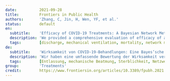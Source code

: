 ```yaml
---
date:          2021-09-28
title:         Frontiers in Public Health
authors:       'Zhang, C, Jin, H, Wen, YF, et al.'
status:        default
en:
  subtitle:    'Efficacy of COVID-19 Treatments: A Bayesian Network Meta-Analysis of Randomized Controlled Trials'
  description: 'We provided a comprehensive evaluation of efficacy of available treatments for coronavirus disease 2019 (COVID-19). We searched for candidate COVID-19 studies in WHO COVID-19 Global Research Database up to August 19, 2021. Randomized controlled trials for suspected or confirmed COVID-19 patients published on peer-reviewed journals were included, regardless of demographic characteristics. Outcome measures included mortality, mechanical ventilation, hospital discharge and viral clearance. Bayesian network meta-analysis with fixed effects was conducted to estimate the effect sizes using posterior means and 95% equal-tailed credible intervals (CrIs). Odds ratio (OR) was used as the summary measure for treatment effect. Bayesian hierarchical models were used to estimate effect sizes of treatments grouped by the treatment classifications. We identified 222 eligible studies with a total of 102,950 patients. Compared with the standard of care, imatinib, intravenous immunoglobulin and tocilizumab led to lower risk of death; baricitinib plus remdesivir, colchicine, dexamethasone, recombinant human granulocyte colony stimulating factor and tocilizumab indicated lower occurrence of mechanical ventilation; tofacitinib, sarilumab, remdesivir, tocilizumab and baricitinib plus remdesivir increased the hospital discharge rate; convalescent plasma, ivermectin, ivermectin plus doxycycline, hydroxychloroquine, nitazoxanide and proxalutamide resulted in better viral clearance. From the treatment class level, we found that the use of antineoplastic agents was associated with fewer mortality cases, immunostimulants could reduce the risk of mechanical ventilation and immunosuppressants led to higher discharge rates. This network meta-analysis identified superiority of several COVID-19 treatments over the standard of care in terms of mortality, mechanical ventilation, hospital discharge and viral clearance. Tocilizumab showed its superiority compared with SOC on preventing severe outcomes such as death and mechanical ventilation as well as increasing the discharge rate, which might be an appropriate treatment for patients with severe or mild/moderate illness. We also found the clinical efficacy of antineoplastic agents, immunostimulants and immunosuppressants with respect to the endpoints of mortality, mechanical ventilation and discharge, which provides valuable information for the discovery of potential COVID-19 treatments.'
  tags:        [discharge, mechanical ventilation, mortality, network meta-analysis, viral clearance]
de:
  subtitle:    'Wirksamkeit von COVID-19-Behandlungen: Eine Bayes’sche Netzwerk-Meta-Analyse von randomisierten kontrollierten Studien'
  description: 'Wir haben eine umfassende Bewertung der Wirksamkeit verfügbarer Behandlungen für die Coronavirus-Krankheit 2019 (COVID-19) vorgenommen. Wir haben in der WHO COVID-19 Global Research Database bis zum 19. August 2021 nach COVID-19-Kandidatenstudien gesucht. Eingeschlossen wurden randomisierte kontrollierte Studien für Patienten mit Verdacht auf oder mit bestätigter COVID-19-Erkrankung, die in Fachzeitschriften mit Peer-Review veröffentlicht wurden, unabhängig von demografischen Merkmalen. Zu den Ergebnisgrößen gehörten Sterblichkeit, mechanische Beatmung, Krankenhausentlassung und Virusfreiheit. Eine Bayes’sche Netzwerk-Metaanalyse mit festen Effekten wurde durchgeführt, um die Effektgrößen mit Hilfe von posterioren Mittelwerten und 95%-igen gleichschenkligen glaubwürdigen Intervallen (CrI) zu schätzen. Das Odds Ratio (OR) wurde als zusammenfassendes Maß für den Behandlungseffekt verwendet. Bayes’sche hierarchische Modelle wurden verwendet, um die Effektstärken der Behandlungen gruppiert nach den Behandlungsklassifikationen zu schätzen. Wir identifizierten 222 in Frage kommende Studien mit insgesamt 102 950 Patienten. Im Vergleich zur Standardbehandlung führten Imatinib, intravenöses Immunglobulin und Tocilizumab zu einem geringeren Sterberisiko; Baricitinib plus Remdesivir, Colchicin, Dexamethason, rekombinanter humaner Granulozyten-Kolonie-stimulierender Faktor und Tocilizumab zeigten ein geringeres Auftreten von mechanischer Beatmung; Tofacitinib, Sarilumab, Remdesivir, Tocilizumab und Baricitinib plus Remdesivir erhöhten die Entlassungsrate aus dem Krankenhaus; Rekonvaleszenzplasma, Ivermectin, Ivermectin plus Doxycyclin, Hydroxychloroquin, Nitazoxanid und Proxalutamid führten zu einer besseren Virusausscheidung. Auf der Ebene der Behandlungsklassen wurde festgestellt, dass der Einsatz von Antineoplastika mit einer geringeren Sterblichkeit verbunden war, dass Immunstimulanzien das Risiko einer mechanischen Beatmung verringern konnten und dass Immunsuppressiva zu einer höheren Entlassungsrate führten. Diese Netzwerk-Metaanalyse ergab eine Überlegenheit mehrerer COVID-19-Behandlungen gegenüber der Standardbehandlung in Bezug auf Sterblichkeit, mechanische Beatmung, Krankenhausentlassung und Virusfreiheit. Tocilizumab erwies sich im Vergleich zu SOC als überlegen, was die Verhinderung schwerer Folgen wie Tod und mechanische Beatmung sowie die Erhöhung der Entlassungsrate anbelangt, was eine geeignete Behandlung für Patienten mit schwerer oder leichter/mittelschwerer Erkrankung sein könnte. Wir haben auch die klinische Wirksamkeit von antineoplastischen Wirkstoffen, Immunstimulanzien und Immunsuppressiva im Hinblick auf die Endpunkte Sterblichkeit, mechanische Beatmung und Entlassung festgestellt, was wertvolle Informationen für die Entdeckung potenzieller COVID-19-Behandlungen liefert.' 
  tags:        [Entlassung, mechanische Beatmung, Sterblichkeit, Netzwerk-Meta-Analyse, virale Clearance]
group:         'Treatments'
credit:        https://www.frontiersin.org/articles/10.3389/fpubh.2021.729559/full
---
```

